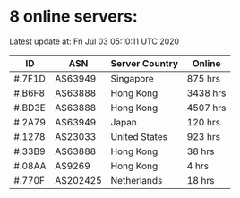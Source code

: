 # 8 online servers:

Latest update at: Fri Jul 03 05:10:11 UTC 2020

| ID | ASN | Server Country | Online |
| -- | --- | -------------- | ------ |
| #.7F1D | AS63949 | Singapore | 875 hrs |
| #.B6F8 | AS63888 | Hong Kong | 3438 hrs |
| #.BD3E | AS63888 | Hong Kong | 4507 hrs |
| #.2A79 | AS63949 | Japan | 120 hrs |
| #.1278 | AS23033 | United States | 923 hrs |
| #.33B9 | AS63888 | Hong Kong | 38 hrs |
| #.08AA | AS9269 | Hong Kong | 4 hrs |
| #.770F | AS202425 | Netherlands | 18 hrs |

